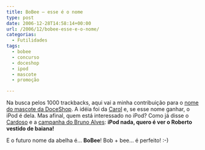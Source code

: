 ```yaml
---
title: BoBee – esse é o nome
type: post
date: 2006-12-28T14:58:14+00:00
url: /2006/12/bobee-esse-e-o-nome/
categorias:
  - Futilidades
tags:
  - bobee
  - concurso
  - doceshop
  - ipod
  - mascote
  - promoção

---
```

Na busca pelos 1000 trackbacks, aqui vai a minha contribuição para o [nome do mascote da DoceShop][1]. A idéia foi da [Carol][2] e, se esse nome ganhar, o iPod é dela. Mas afinal, quem está interessado no iPod? Como já disse o [Cardoso][3] e a [campanha do Bruno Alves][4]: **iPod nada, quero é ver o Roberto vestido de baiana!**

E o futuro nome da abelha é… **BoBee**! Bob + bee… é perfeito! :-)

 [1]: http://www.doceshop.com.br/blog/?p=135
 [2]: http://malvicioso.com/
 [3]: http://www.contraditorium.com/2006/12/25/rapadura-doce-mas-no-mole-no/
 [4]: http://www.brpoint.net/arquivo/blogs/um-blog-corporativo-de-verdade.html

